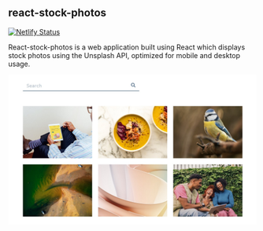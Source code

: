 ## react-stock-photos

[![Netlify Status](https://api.netlify.com/api/v1/badges/084d905d-0c24-4bb4-adfa-8ebcc51ccb7e/deploy-status)](https://app.netlify.com/sites/react-stock-photos-app/deploys)

React-stock-photos is a web application built using React which displays stock photos using the Unsplash API, optimized for mobile and desktop usage.

![Desktop Preview](https://github.com/Hrodberht/stock-photos/blob/main/desktop-preview.jpg)
